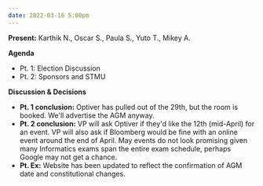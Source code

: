 ```yaml
---
date: 2022-03-16 5:00pm
---
```


**Present:** Karthik N., Oscar S., Paula S., Yuto T., Mikey A.

**Agenda**

- Pt. 1: Election Discussion
- Pt. 2: Sponsors and STMU

**Discussion & Decisions**

- **Pt. 1 conclusion:** Optiver has pulled out of the 29th, but the room is booked. We'll advertise the AGM anyway.
- **Pt. 2 conclusion:** VP will ask Optiver if they'd like the 12th (mid-April) for an event. VP will also ask if Bloomberg would be fine with an online event around the end of April. May events do not look promising given many Informatics exams span the entire exam schedule, perhaps Google may not get a chance.
- **Pt. Ex:** Website has been updated to reflect the confirmation of AGM date and constitutional changes.
